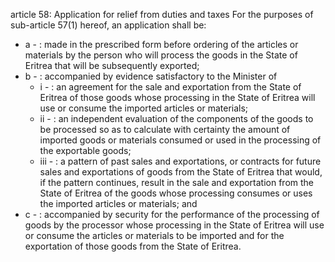 article 58: Application for relief from duties and taxes 
For the purposes of sub-article 57(1) hereof, an application shall be:
<ul>
			<li>a - : made in the prescribed form before ordering of the articles or materials by the person who will process the goods in the State of Eritrea that will be subsequently exported;<ul>
			</ul></li>			<li>b - : accompanied by evidence satisfactory to the Minister of<ul>
						<li>i - : an agreement for the sale and exportation from the State of Eritrea of those goods whose processing in the State of Eritrea will use or consume the imported articles or materials;<ul>
						</ul></li>						<li>ii - : an independent evaluation of the components of the goods to be processed so as to calculate with certainty the amount of imported goods or materials consumed or used in the processing of the exportable goods; <ul>
						</ul></li>						<li>iii - : a pattern of past sales and exportations, or contracts for future sales and exportations of goods from the State of Eritrea that would, if the pattern continues, result in the sale and exportation from the State of Eritrea of the goods whose processing consumes or uses the imported articles or materials; and <ul>
						</ul></li>			</ul></li>			<li>c - : accompanied by security for the performance of the processing of goods by the processor whose processing in the State of Eritrea will use or consume the articles or materials to be imported and for the exportation of those goods from the State of Eritrea. <ul>
			</ul></li></ul>